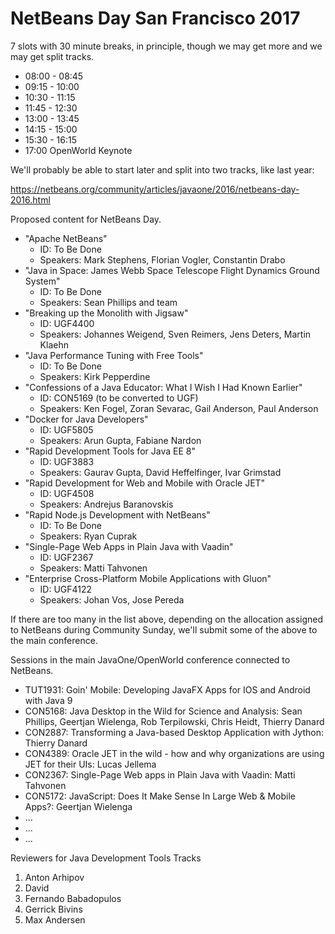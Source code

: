 # NetBeans Day San Francisco 2017

7 slots with 30 minute breaks, in principle, though we may get more and we may get split tracks.

   * 08:00 - 08:45
   * 09:15 - 10:00
   * 10:30 - 11:15
   * 11:45 - 12:30
   * 13:00 - 13:45
   * 14:15 - 15:00
   * 15:30 - 16:15
   * 17:00 OpenWorld Keynote
   
We'll probably be able to start later and split into two tracks, like last year:

https://netbeans.org/community/articles/javaone/2016/netbeans-day-2016.html
   
Proposed content for NetBeans Day.   

   * "Apache NetBeans"
      - ID: To Be Done
      - Speakers: Mark Stephens, Florian Vogler, Constantin Drabo
   * "Java in Space: James Webb Space Telescope Flight Dynamics Ground System"
      - ID: To Be Done
      - Speakers: Sean Phillips and team
   * "Breaking up the Monolith with Jigsaw" 
      - ID: UGF4400
      - Speakers: Johannes Weigend, Sven Reimers, Jens Deters, Martin Klaehn
   * "Java Performance Tuning with Free Tools"
      - ID: To Be Done
      - Speakers: Kirk Pepperdine
   * "Confessions of a Java Educator: What I Wish I Had Known Earlier"
      - ID: CON5169 (to be converted to UGF)
      - Speakers: Ken Fogel, Zoran Sevarac, Gail Anderson, Paul Anderson
   * "Docker for Java Developers"
      - ID: UGF5805
      - Speakers: Arun Gupta, Fabiane Nardon
   * "Rapid Development Tools for Java EE 8"
      - ID: UGF3883
      - Speakers: Gaurav Gupta, David Heffelfinger, Ivar Grimstad
   * "Rapid Development for Web and Mobile with Oracle JET"
      - ID: UGF4508
      - Speakers: Andrejus Baranovskis
   * "Rapid Node.js Development with NetBeans"
      - ID: To Be Done
      - Speakers: Ryan Cuprak
   * "Single-Page Web Apps in Plain Java with Vaadin"
      - ID: UGF2367
      - Speakers: Matti Tahvonen
   * "Enterprise Cross-Platform Mobile Applications with Gluon"
      - ID: UGF4122
      - Speakers: Johan Vos, Jose Pereda
      
If there are too many in the list above, depending on the allocation assigned to NetBeans during Community Sunday, we'll submit some of the above to the main conference.      

Sessions in the main JavaOne/OpenWorld conference connected to NetBeans.

   * TUT1931: Goin' Mobile: Developing JavaFX Apps for IOS and Android with Java 9
   * CON5168: Java Desktop in the Wild for Science and Analysis: Sean Phillips, Geertjan Wielenga, Rob Terpilowski, Chris Heidt, Thierry Danard
   * CON2887: Transforming a Java-based Desktop Application with Jython: Thierry Danard
   * CON4389: Oracle JET in the wild - how and why organizations are using JET for their UIs: Lucas Jellema
   * CON2367: Single-Page Web apps in Plain Java with Vaadin: Matti Tahvonen
   * CON5172: JavaScript: Does It Make Sense In Large Web & Mobile Apps?: Geertjan Wielenga
   * ...
   * ...
   * ...
   
Reviewers for Java Development Tools Tracks

   1. Anton Arhipov
   1. David
   1. Fernando Babadopulos
   1. Gerrick Bivins
   1. Max Andersen
